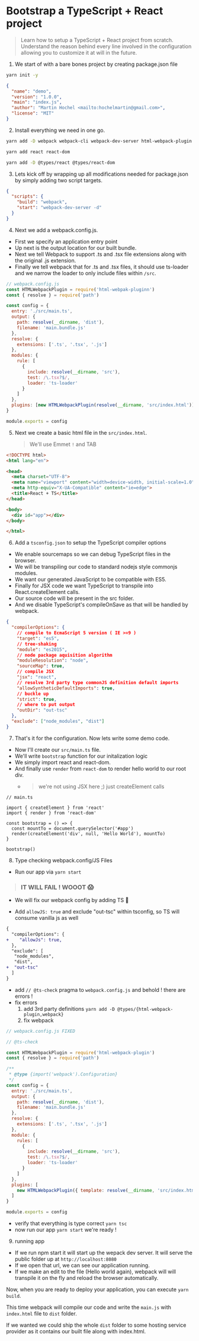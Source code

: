 # Bootstrap a TypeScript + React project

> Learn how to setup a TypeScript + React project from scratch. Understand the reason behind every line involved in the configuration allowing you to customize it at will in the future.

1.  We start of with a bare bones project by creating package.json file

```sh
yarn init -y
```

```json
{
  "name": "demo",
  "version": "1.0.0",
  "main": "index.js",
  "author": "Martin Hochel <mailto:hochelmartin@gmail.com>",
  "license": "MIT"
}
```

2.  Install everything we need in one go.

```sh
yarn add -D webpack webpack-cli webpack-dev-server html-webpack-plugin typescript ts-loader

yarn add react react-dom

yarn add -D @types/react @types/react-dom
```

3.  Lets kick off by wrapping up all modifications needed for package.json by simply adding two script targets.

```json
{
  "scripts": {
    "build": "webpack",
    "start": "webpack-dev-server -d"
  }
}
```

4.  Next we add a webpack.config.js.

- First we specify an application entry point
- Up next is the output location for our built bundle.
- Next we tell Webpack to support .ts and .tsx file extensions along with the original .js extension.
- Finally we tell webpack that for .ts and .tsx files, it should use ts-loader and we narrow the loader to only include files within `/src`.

```js
// webpack.config.js
const HTMLWebpackPlugin = require('html-webpak-pluginn')
const { resolve } = require('path')

const config = {
  entry: './src/main.ts',
  output: {
    path: resolve(__dirname, 'dist'),
    filename: 'main.bundle.js'
  },
  resolve: {
    extensions: ['.ts', '.tsx', '.js']
  },
  modules: {
    rule: [
      {
        include: resolve(__dirname, 'src'),
        test: /\.tsx?$/,
        loader: 'ts-loader'
      }
    ]
  },
  plugins: [new HTMLWebpackPlugin(resolve(__dirname, 'src/index.html'))]
}

module.exports = config
```

5.  Next we create a basic html file in the `src/index.html`.
    > We'll use Emmet `!` and TAB

```html
<!DOCTYPE html>
<html lang="en">

<head>
  <meta charset="UTF-8">
  <meta name="viewport" content="width=device-width, initial-scale=1.0">
  <meta http-equiv="X-UA-Compatible" content="ie=edge">
  <title>React + TS</title>
</head>

<body>
  <div id="app"></div>
</body>

</html>
```

6.  Add a `tsconfig.json` to setup the TypeScript compiler options

- We enable sourcemaps so we can debug TypeScript files in the browser.
- We will be transpiling our code to standard nodejs style commonjs modules.
- We want our generated JavaScript to be compatible with ES5.
- Finally for JSX code we want TypeScript to transpile into React.createElement calls.
- Our source code will be present in the src folder.
- And we disable TypeScript's compileOnSave as that will be handled by webpack.

```json
{
  "compilerOptions": {
    // compile to EcmaScript 5 version ( IE >=9 )
    "target": "es5",
    // tree-shaking
    "module": "es2015",
    // node package aquisition algorithm
    "moduleResolution": "node",
    "sourceMap": true,
    // compile JSX
    "jsx": "react",
    // resolve 3rd party type commonJS definition default imports
    "allowSyntheticDefaultImports": true,
    // buckle up
    "strict": true,
    // where to put output
    "outDir": "out-tsc"
  },
  "exclude": ["node_modules", "dist"]
}
```

7.  That's it for the configuration. Now lets write some demo code.

- Now I'll create our `src/main.ts` file.
- We'll write `bootstrap` function for our initalization logic
- We simply import react and react-dom.
- And finally use `render` from `react-dom` to render hello world to our root div.
  - > we're not using JSX here ;) just createElement calls

```tsx
// main.ts

import { createElement } from 'react'
import { render } from 'react-dom'

const bootstrap = () => {
  const mountTo = document.querySelector('#app')
  render(createElement('div', null, 'Hello World'), mountTo)
}

bootstrap()
```

8.  Type checking webpack.config/JS Files

- Run our app via `yarn start`

> ### IT WILL FAIL ! WOOOT 😱

- We will fix our webpack config by adding TS 💪

- Add `allowJS: true` and exclude "out-tsc" within tsconfig, so TS will consume vanilla js as well

```diff
{
  "compilerOptions": {
+    "allowJs": true,
  },
  "exclude": [
   "node_modules",
   "dist",
+  "out-tsc"
  ]
}
```

- add `// @ts-check` pragma to `webpack.config.js` and behold ! there are errors !
- fix errors
  1.  add 3rd party definitions `yarn add -D @types/{html-webpack-plugin,webpack}`
  2.  fix webpack

```js
// webpack.config.js FIXED

// @ts-check

const HTMLWebpackPlugin = require('html-webpack-plugin')
const { resolve } = require('path')

/**
 * @type {import('webpack').Configuration}
 */
const config = {
  entry: './src/main.ts',
  output: {
    path: resolve(__dirname, 'dist'),
    filename: 'main.bundle.js'
  },
  resolve: {
    extensions: ['.ts', '.tsx', '.js']
  },
  module: {
    rules: [
      {
        include: resolve(__dirname, 'src'),
        test: /\.tsx?$/,
        loader: 'ts-loader'
      }
    ]
  },
  plugins: [
    new HTMLWebpackPlugin({ template: resolve(__dirname, 'src/index.html') })
  ]
}

module.exports = config
```

- verify that everything is type correct `yarn tsc`
- now run our app `yarn start` we're ready !

9.  running app

- If we run npm start it will start up the wepack dev server. It will serve the public folder up at `http://localhost:8080`
- If we open that url, we can see our application running.
- If we make an edit to the file (Hello world again), webpack will will transpile it on the fly and reload the browser automatically.

Now, when you are ready to deploy your application, you can execute `yarn build`.

This time webpack will compile our code and write the `main.js` with `index.html` file to `dist` folder.

If we wanted we could ship the whole `dist` folder to some hosting service provider as it contains our built file along with index.html.
